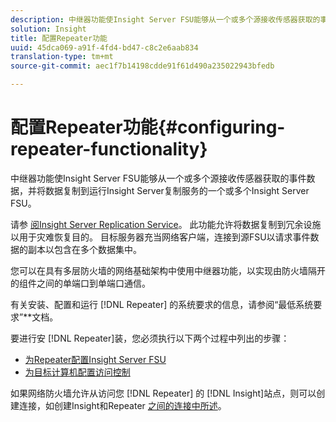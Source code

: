 ```yaml
---
description: 中继器功能使Insight Server FSU能够从一个或多个源接收传感器获取的事件数据，并将数据复制到运行Insight Server复制服务的一个或多个Insight Server FSU。
solution: Insight
title: 配置Repeater功能
uuid: 45dca069-a91f-4fd4-bd47-c8c2e6aab834
translation-type: tm+mt
source-git-commit: aec1f7b14198cdde91f61d490a235022943bfedb

---
```



# 配置Repeater功能{#configuring-repeater-functionality}

中继器功能使Insight Server FSU能够从一个或多个源接收传感器获取的事件数据，并将数据复制到运行Insight Server复制服务的一个或多个Insight Server FSU。

请参 [阅Insight Server Replication Service](../../../../home/c-inst-svr/c-ins-svr-rep-svc/c-ins-svr-rep-svc.md#concept-926e654e80d943a0b6ac44a82a510d92)。 此功能允许将数据复制到冗余设施以用于灾难恢复目的。 目标服务器充当网络客户端，连接到源FSU以请求事件数据的副本以包含在多个数据集中。

您可以在具有多层防火墙的网络基础架构中使用中继器功能，以实现由防火墙隔开的组件之间的单端口到单端口通信。

有关安装、配置和运行 [!DNL Repeater] 的系统要求的信息，请参阅“最低系统要求”**&#x200B;文档。

要进行安 [!DNL Repeater]装，您必须执行以下两个过程中列出的步骤：

* [为Repeater配置Insight Server FSU](../../../../home/c-inst-svr/c-rptr-fntly/c-cnfg-rptr-fntly/t-cfg-fsu-rptr.md#task-1ad7fa5777b845f4bd398f97226e56b2)
* [为目标计算机配置访问控制](../../../../home/c-inst-svr/c-rptr-fntly/c-cnfg-rptr-fntly/t-cfg-acc-ctrll-tgt-mach.md#task-0e49953728444839bc0a26234501a4c5)

如果网络防火墙允许从访问您 [!DNL Repeater] 的 [!DNL Insight]站点，则可以创建连接，如创建Insight和Repeater [之间的连接中所述](../../../../home/c-inst-svr/c-rptr-fntly/c-cnfg-rptr-fntly/t-crt-conn-ins-rptr.md#task-785bfe5f0e31484683e4345038add118)。
